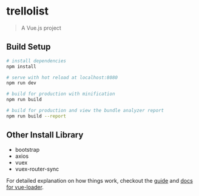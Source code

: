 # trellolist

> A Vue.js project

## Build Setup

``` bash
# install dependencies
npm install

# serve with hot reload at localhost:8080
npm run dev

# build for production with minification
npm run build

# build for production and view the bundle analyzer report
npm run build --report
```

## Other Install Library

- bootstrap
- axios
- vuex
- vuex-router-sync

For detailed explanation on how things work, checkout the [guide](http://vuejs-templates.github.io/webpack/) and [docs for vue-loader](http://vuejs.github.io/vue-loader).
